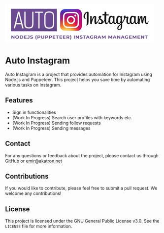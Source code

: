 ![Auto Instagram](https://github.com/Ranork/Auto-Instagram/blob/main/logo.png?raw=true)

# Auto Instagram

Auto Instagram is a project that provides automation for Instagram using Node.js and Puppeteer. This project helps you save time by automating various tasks on Instagram.

## Features

- Sign in functionalities
- (Work In Progress) Search user profiles with keywords etc.
- (Work In Progress) Sending follow requests
- (Work In Progress) Sending messages

## Contact

For any questions or feedback about the project, please contact us through GitHub or emir@akatron.net


## Contributions

If you would like to contribute, please feel free to submit a pull request. We welcome any contributions!

## License

This project is licensed under the GNU General Public License v3.0. See the `LICENSE` file for more information.

